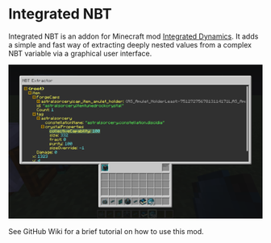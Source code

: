 # Integrated NBT
Integrated NBT is an addon for Minecraft mod [Integrated Dynamics](https://github.com/CyclopsMC/IntegratedDynamics). It adds a simple and fast way of extracting deeply nested values from a complex NBT variable via a graphical user interface.

![](./gui_screenshot.png)

See GitHub Wiki for a brief tutorial on how to use this mod.

